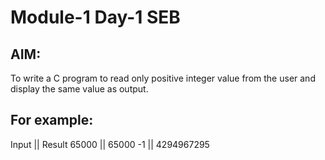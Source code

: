 #  Module-1 Day-1 SEB
## AIM:
To write a C program to read only positive integer value from the user and display the same value as output.

## For example:
Input  ||   Result
65000   ||  65000
-1      ||  4294967295

